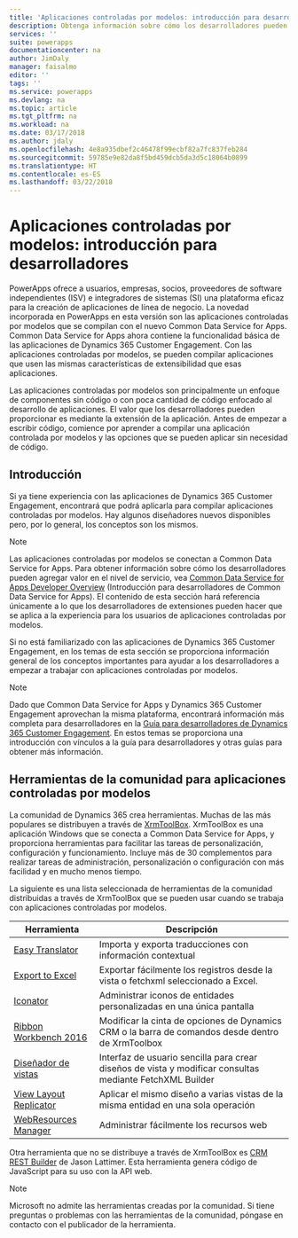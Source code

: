 ```yaml
---
title: 'Aplicaciones controladas por modelos: introducción para desarrolladores | Microsoft Docs'
description: Obtenga información sobre cómo los desarrolladores pueden agregar valor a las aplicaciones controladas por modelos.
services: ''
suite: powerapps
documentationcenter: na
author: JimDaly
manager: faisalmo
editor: ''
tags: ''
ms.service: powerapps
ms.devlang: na
ms.topic: article
ms.tgt_pltfrm: na
ms.workload: na
ms.date: 03/17/2018
ms.author: jdaly
ms.openlocfilehash: 4e8a935dbef2c46478f99ecbf82a7fc837feb284
ms.sourcegitcommit: 59785e9e82da8f5bd459dcb5da3d5c18064b0899
ms.translationtype: HT
ms.contentlocale: es-ES
ms.lasthandoff: 03/22/2018
---
```

# <a name="model-driven-apps-developer-overview"></a>Aplicaciones controladas por modelos: introducción para desarrolladores

PowerApps ofrece a usuarios, empresas, socios, proveedores de software independientes (ISV) e integradores de sistemas (SI) una plataforma eficaz para la creación de aplicaciones de línea de negocio. La novedad incorporada en PowerApps en esta versión son las aplicaciones controladas por modelos que se compilan con el nuevo Common Data Service for Apps. Common Data Service for Apps ahora contiene la funcionalidad básica de las aplicaciones de Dynamics 365 Customer Engagement. Con las aplicaciones controladas por modelos, se pueden compilar aplicaciones que usen las mismas características de extensibilidad que esas aplicaciones.

Las aplicaciones controladas por modelos son principalmente un enfoque de componentes sin código o con poca cantidad de código enfocado al desarrollo de aplicaciones. El valor que los desarrolladores pueden proporcionar es mediante la extensión de la aplicación. Antes de empezar a escribir código, comience por aprender a compilar una aplicación controlada por modelos y las opciones que se pueden aplicar sin necesidad de código. 

## <a name="get-started"></a>Introducción
Si ya tiene experiencia con las aplicaciones de Dynamics 365 Customer Engagement, encontrará que podrá aplicarla para compilar aplicaciones controladas por modelos. Hay algunos diseñadores nuevos disponibles pero, por lo general, los conceptos son los mismos.

> [!NOTE]
> Las aplicaciones controladas por modelos se conectan a Common Data Service for Apps. Para obtener información sobre cómo los desarrolladores pueden agregar valor en el nivel de servicio, vea [Common Data Service for Apps Developer Overview](../common-data-service/overview.md) (Introducción para desarrolladores de Common Data Service for Apps).
> El contenido de esta sección hará referencia únicamente a lo que los desarrolladores de extensiones pueden hacer que se aplica a la experiencia para los usuarios de aplicaciones controladas por modelos. 

Si no está familiarizado con las aplicaciones de Dynamics 365 Customer Engagement, en los temas de esta sección se proporciona información general de los conceptos importantes para ayudar a los desarrolladores a empezar a trabajar con aplicaciones controladas por modelos. 

> [!NOTE]
> Dado que Common Data Service for Apps y Dynamics 365 Customer Engagement aprovechan la misma plataforma, encontrará información más completa para desarrolladores en la [Guía para desarrolladores de Dynamics 365 Customer Engagement](/dynamics365/customer-engagement/developer/developer-guide). En estos temas se proporciona una introducción con vínculos a la guía para desarrolladores y otras guías para obtener más información.


## <a name="community-tools-for-model-driven-apps"></a>Herramientas de la comunidad para aplicaciones controladas por modelos

La comunidad de Dynamics 365 crea herramientas. Muchas de las más populares se distribuyen a través de [XrmToolBox](https://www.xrmtoolbox.com/). XrmToolBox es una aplicación Windows que se conecta a Common Data Service for Apps, y proporciona herramientas para facilitar las tareas de personalización, configuración y funcionamiento. Incluye más de 30 complementos para realizar tareas de administración, personalización o configuración con más facilidad y en mucho menos tiempo.

La siguiente es una lista seleccionada de herramientas de la comunidad distribuidas a través de XrmToolBox que se pueden usar cuando se trabaja con aplicaciones controladas por modelos.

|Herramienta  |Descripción  |
|---------|---------|
|[Easy Translator](https://www.xrmtoolbox.com/plugins/MsCrmTools.Translator/)|Importa y exporta traducciones con información contextual|
|[Export to Excel](https://www.xrmtoolbox.com/plugins/Ryr.XrmToolBox.ExportToExcel/)|Exportar fácilmente los registros desde la vista o fetchxml seleccionado a Excel.|
|[Iconator](https://www.xrmtoolbox.com/plugins/MscrmTools.Iconator/)|Administrar iconos de entidades personalizadas en una única pantalla|
|[Ribbon Workbench 2016](https://www.xrmtoolbox.com/plugins/RibbonWorkbench2016/)|Modificar la cinta de opciones de Dynamics CRM o la barra de comandos desde dentro de XrmToolbox|
|[Diseñador de vistas](https://www.xrmtoolbox.com/plugins/Cinteros.XrmToolBox.ViewDesigner/)|Interfaz de usuario sencilla para crear diseños de vista y modificar consultas mediante FetchXML Builder|
|[View Layout Replicator](https://www.xrmtoolbox.com/plugins/MsCrmTools.ViewLayoutReplicator/)|Aplicar el mismo diseño a varias vistas de la misma entidad en una sola operación|
|[WebResources Manager](https://www.xrmtoolbox.com/plugins/MsCrmTools.WebResourcesManager/)|Administrar fácilmente los recursos web|

Otra herramienta que no se distribuye a través de XrmToolBox es [CRM REST Builder](https://github.com/jlattimer/CRMRESTBuilder) de Jason Lattimer. Esta herramienta genera código de JavaScript para su uso con la API web.

> [!NOTE]
> Microsoft no admite las herramientas creadas por la comunidad. Si tiene preguntas o problemas con las herramientas de la comunidad, póngase en contacto con el publicador de la herramienta.




